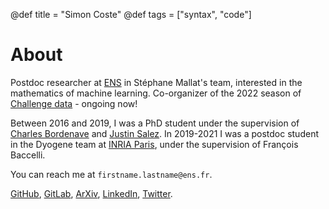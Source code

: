 @def title = "Simon Coste"
@def tags = ["syntax", "code"]

# About


Postdoc researcher at [ENS](http://csd.ens.psl.eu/) in Stéphane Mallat's team, interested in the mathematics of machine learning. Co-organizer of the 2022 season of [Challenge data](http://challengedata.ens.fr) - ongoing now! 

Between 2016 and 2019, I was a PhD student under the supervision of [Charles Bordenave](http://www.i2m.univ-amu.fr/perso/charles.bordenave/start) and [Justin Salez](https://www.ceremade.dauphine.fr/~salez/). In 2019-2021 I was a postdoc student in the Dyogene team at [INRIA Paris](https://www.inria.fr/en/centre-inria-de-paris), under the supervision of François Baccelli. 

You can reach me at `firstname.lastname@ens.fr`. 


[GitHub](https://github.com/SimonCoste), [GitLab](https://gitlab.inria.fr/scoste), [ArXiv](https://arxiv.org/search/?searchtype=author&query=Coste%2C+S), [LinkedIn](https://fr.linkedin.com/in/simon-coste-48540b220?trk=people-guest_people_search-card), [Twitter](https://twitter.com/__SimonCoste__).




